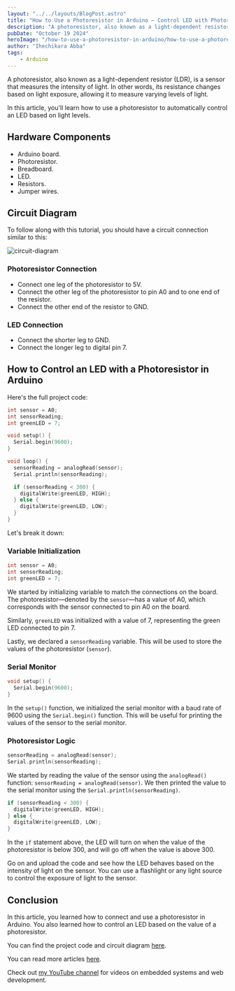 ```yaml
---
layout: "../../layouts/BlogPost.astro"
title: "How to Use a Photoresistor in Arduino – Control LED with Photoresistor"
description: "A photoresistor, also known as a light-dependent resistor (LDR), is a sensor that measures the intensity of light. Its resistance changes based on light exposure, allowing it to measure varying levels of light. In this article, you'll learn how to use a photoresistor to automatically control an LED based on light levels"
pubDate: "October 19 2024"
heroImage: "/how-to-use-a-photoresistor-in-arduino/how-to-use-a-photoresistor-in-arduino.png"
author: "Ihechikara Abba"
tags:
    - Arduino
---
```


A photoresistor, also known as a light-dependent resistor (LDR), is a sensor that measures the intensity of light. In other words, its resistance changes based on light exposure, allowing it to measure varying levels of light.

In this article, you'll learn how to use a photoresistor to automatically control an LED based on light levels.

## Hardware Components

- Arduino board.
- Photoresistor.
- Breadboard.
- LED.
- Resistors.
- Jumper wires.

## Circuit Diagram

To follow along with this tutorial, you should have a circuit connection similar to this:

![circuit-diagram](/how-to-use-a-photoresistor-in-arduino/circuit-diagram.png)

### Photoresistor Connection

- Connect one leg of the photoresistor to 5V.
- Connect the other leg of the photoresistor to pin A0 and to one end of the resistor.
- Connect the other end of the resistor to GND.

### LED Connection

- Connect the shorter leg to GND.
- Connect the longer leg to digital pin 7. 

## How to Control an LED with a Photoresistor in Arduino

Here's the full project code:

```cpp
int sensor = A0;
int sensorReading;
int greenLED = 7;

void setup() {
  Serial.begin(9600);
}

void loop() {
  sensorReading = analogRead(sensor);
  Serial.println(sensorReading);

  if (sensorReading < 300) {
    digitalWrite(greenLED, HIGH);
  } else {
    digitalWrite(greenLED, LOW);
  }
}
```

Let's break it down:

### Variable Initialization

```cpp
int sensor = A0;
int sensorReading;
int greenLED = 7;
```

We started by initializing variable to match the connections on the board. The photoresistor—denoted by the `sensor`—has a value of A0, which corresponds with the sensor connected to pin A0 on the board.

Similarly, `greenLED` was initialized with a value of 7, representing the green LED connected to pin 7.

Lastly, we declared a `sensorReading` variable. This will be used to store the values of the photoresistor (`sensor`).

### Serial Monitor

```cpp
void setup() {
  Serial.begin(9600);
}
```

In the `setup()` function, we initialized the serial monitor with a baud rate of 9600 using the `Serial.begin()` function. This will be useful for printing the values of the sensor to the serial monitor.

### Photoresistor Logic

```cpp
sensorReading = analogRead(sensor);
Serial.println(sensorReading);
```

We started by reading the value of the sensor using the `analogRead()` function: `sensorReading = analogRead(sensor)`. We then printed the value to the serial monitor using the `Serial.println(sensorReading)`.

```cpp
if (sensorReading < 300) {
  digitalWrite(greenLED, HIGH);
} else {
  digitalWrite(greenLED, LOW);
}
```

In the `if` statement above, the LED will turn on when the value of the photoresistor is below 300, and will go off when the value is above 300.

Go on and upload the code and see how the LED behaves based on the intensity of light on the sensor. You can use a flashlight or any light source to control the exposure of light to the sensor.

## Conclusion

In this article, you learned how to connect and use a photoresistor in Arduino. You also learned how to control an LED based on the value of a photoresistor.

You can find the project code and circuit diagram [here](https://github.com/ihechikara/photoresistor-arduino).

You can read more articles [here](https://ihechikara.com/).

Check out [my YouTube channel](https://www.youtube.com/@Ihechikara) for videos on embedded systems and web development.
